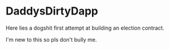 # DaddysDirtyDapp

Here lies a dogshit first attempt at building an election contract.

I'm new to this so pls don't bully me.

